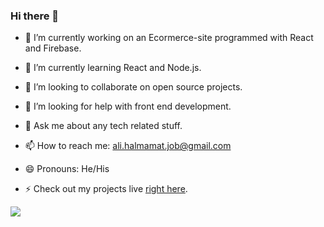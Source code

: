 ### Hi there 👋


- 🔭 I’m currently working on an Ecormerce-site programmed with React and Firebase.
- 🌱 I’m currently learning React and Node.js.
- 👯 I’m looking to collaborate on open source projects.
- 🤔 I’m looking for help with front end development.
- 💬 Ask me about any tech related stuff.
- 📫 How to reach me: ali.halmamat.job@gmail.com 
- 😄 Pronouns: He/His

- ⚡ Check out my projects live <a href="http://www.alihalmamat.com/projects" target="_blank" el="noopener noreferrer">right here</a>. 
<img src = "https://github-readme-stats.vercel.app/api?username=mr-uyghur&show_icons=true&theme=tokyonight" >
